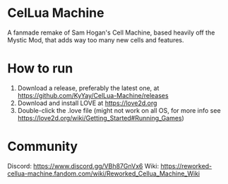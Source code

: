 # CelLua Machine
A fanmade remake of Sam Hogan's Cell Machine, based heavily off the Mystic Mod, that adds way too many new cells and features.
# How to run
1. Download a release, preferably the latest one, at https://github.com/KyYay/CelLua-Machine/releases
2. Download and install LOVE at https://love2d.org
3. Double-click the .love file (might not work on all OS, for more info see https://love2d.org/wiki/Getting_Started#Running_Games)
# Community
Discord: https://www.discord.gg/VBh87GnVx6
Wiki: https://reworked-cellua-machine.fandom.com/wiki/Reworked_Cellua_Machine_Wiki